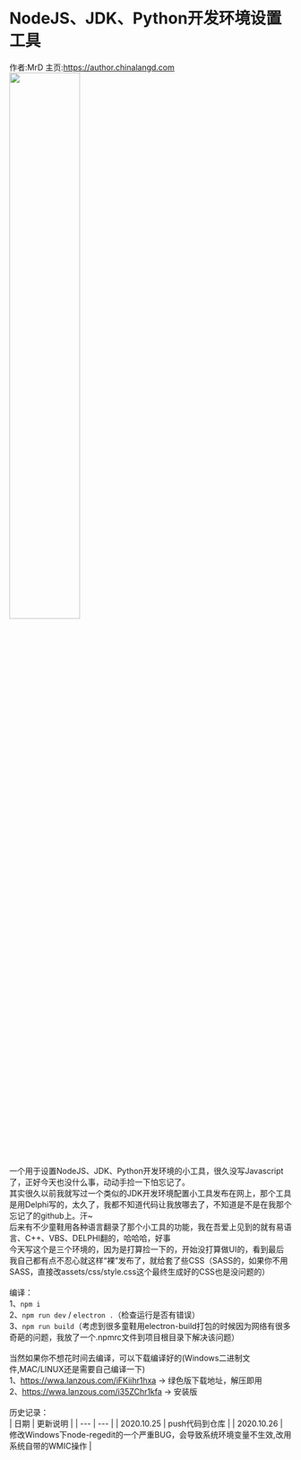 # NodeJS、JDK、Python开发环境设置工具<br>
作者:MrD 主页:https://author.chinalangd.com<br>
<img src="https://repository-images.githubusercontent.com/307140448/c6b45a00-1721-11eb-9fe6-54d1f78643b7" width="50%" height="50%"><br>
一个用于设置NodeJS、JDK、Python开发环境的小工具，很久没写Javascript了，正好今天也没什么事，动动手捡一下怕忘记了。<br>
其实很久以前我就写过一个类似的JDK开发环境配置小工具发布在网上，那个工具是用Delphi写的，太久了，我都不知道代码让我放哪去了，不知道是不是在我那个忘记了的github上。汗~<br>
后来有不少童鞋用各种语言翻录了那个小工具的功能，我在吾爱上见到的就有易语言、C++、VBS、DELPHI翻的，哈哈哈，好事<br>
今天写这个是三个环境的，因为是打算捡一下的，开始没打算做UI的，看到最后我自己都有点不忍心就这样“裸”发布了，就给套了些CSS（SASS的，如果你不用SASS，直接改assets/css/style.css这个最终生成好的CSS也是没问题的）<br>
<br>编译：<br>
1、`npm i`<br>
2、`npm run dev` / `electron .`（检查运行是否有错误）<br>
3、`npm run build`（考虑到很多童鞋用electron-build打包的时候因为网络有很多奇葩的问题，我放了一个.npmrc文件到项目根目录下解决该问题）<br>
<br>
当然如果你不想花时间去编译，可以下载编译好的(Windows二进制文件,MAC/LINUX还是需要自己编译一下)<br>
1、https://wwa.lanzous.com/iFKiihr1hxa  ->  绿色版下载地址，解压即用<br>
2、https://wwa.lanzous.com/i35ZChr1kfa -> 安装版<br>
<br>
历史记录：<br>
| 日期 | 更新说明 |
| --- | --- |
| 2020.10.25 | push代码到仓库 |
| 2020.10.26 | 修改Windows下node-regedit的一个严重BUG，会导致系统环境变量不生效,改用系统自带的WMIC操作 |
